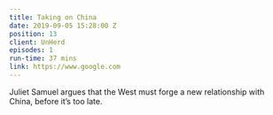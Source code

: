 ```yaml
---
title: Taking on China
date: 2019-09-05 15:28:00 Z
position: 13
client: UnHerd
episodes: 1
run-time: 37 mins
link: https://www.google.com
---
```


Juliet Samuel argues that the West must forge a new relationship with China, before it’s too late.